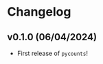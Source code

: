 # Changelog

<!--next-version-placeholder-->

## v0.1.0 (06/04/2024)

- First release of `pycounts`!